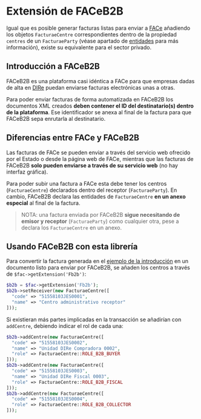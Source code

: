 # Extensión de FACeB2B
Igual que es posible generar facturas listas para enviar a [FACe](https://face.gob.es/) añadiendo los objetos `FacturaeCentre` correspondientes dentro de la propiedad `centres` de un `FacturaeParty` (véase apartado de [entidades](02-entidades.md) para más información), existe su equivalente para el sector privado.

## Introducción a FACeB2B
FACeB2B es una plataforma casi idéntica a FACe para que empresas dadas de alta en [DIRe](https://dire.gob.es/) puedan enviarse facturas electrónicas unas a otras.

Para poder enviar facturas de forma automatizada en FACeB2B los documentos XML creados **deben contener el ID del destinatario(s) dentro de la plataforma**. Ese identificador se anexa al final de la factura para que FACeB2B sepa enrutarla al destinatario.

## Diferencias entre FACe y FACeB2B
Las facturas de FACe se pueden enviar a través del servicio web ofrecido por el Estado o desde la página web de FACe, mientras que las facturas de FACeB2B **solo pueden enviarse a través de su servicio web** (no hay interfaz gráfica).

Para poder subir una factura a FACe esta debe tener los centros (`FacturaeCentre`) declarados dentro del receptor (`FacturaeParty`). En cambio, FACeB2B declara las entidades de `FacturaeCentre` **en un anexo especial** al final de la factura.

> NOTA: una factura enviada por FACeB2B **sigue necesitando de emisor y receptor** (`FacturaeParty`) como cualquier otra, pese a declara los `FacturaeCentre` en un anexo.

## Usando FACeB2B con esta librería
Para convertir la factura generada en el [ejemplo de la introducción](01-introduccion.md) en un documento listo para enviar por FACeB2B, se añaden los centros a través de `$fac->getExtension('Fb2b')`:
```php
$b2b = $fac->getExtension('Fb2b');
$b2b->setReceiver(new FacturaeCentre([
  "code" => "51558103JES0001",
  "name" => "Centro administrativo receptor"
]));
```

Si existieran más partes implicadas en la transacción se añadirían con `addCentre`, debiendo indicar el rol de cada una:
```php
$b2b->addCentre(new FacturaeCentre([
  "code" => "51558103JES0002",
  "name" => "Unidad DIRe Compradora 0002",
  "role" => FacturaeCentre::ROLE_B2B_BUYER
]));
$b2b->addCentre(new FacturaeCentre([
  "code" => "51558103JES0003",
  "name" => "Unidad DIRe Fiscal 0003",
  "role" => FacturaeCentre::ROLE_B2B_FISCAL
]));
$b2b->addCentre(new FacturaeCentre([
  "code" => "51558103JES0004",
  "role" => FacturaeCentre::ROLE_B2B_COLLECTOR
]));
```
